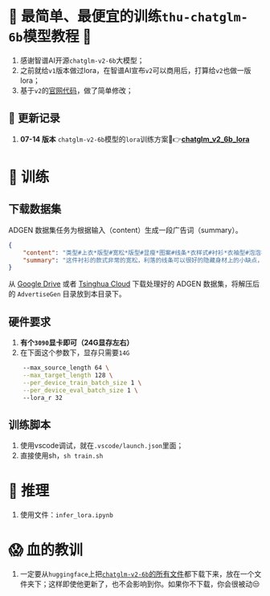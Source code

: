 # 🚀 最简单、最便宜的训练`thu-chatglm-6b`模型教程 🎯 
1. 感谢智谱AI开源`chatglm-v2-6b`大模型；
2. 之前就给`v1`版本做过lora，在智谱AI宣布`v2`可以商用后，打算给`v2`也做一版lora；
3. 基于`v2`的[官网代码](https://github.com/THUDM/ChatGLM2-6B/tree/main/ptuning)，做了简单修改；

## 📝 更新记录
1. **07-14 版本** `chatglm-v2-6b`模型的`lora`训练方案🔗👉[**chatglm_v2_6b_lora**](https://github.com/yuanzhoulvpi2017/zero_nlp/tree/main/chatglm_v2_6b_lora)

# 🔄 训练

## 下载数据集
ADGEN 数据集任务为根据输入（content）生成一段广告词（summary）。

```json
{
    "content": "类型#上衣*版型#宽松*版型#显瘦*图案#线条*衣样式#衬衫*衣袖型#泡泡袖*衣款式#抽绳",
    "summary": "这件衬衫的款式非常的宽松，利落的线条可以很好的隐藏身材上的小缺点，穿在身上有着很好的显瘦效果。领口装饰了一个可爱的抽绳，漂亮的绳结展现出了十足的个性，配合时尚的泡泡袖型，尽显女性甜美可爱的气息。"
}
```

从 [Google Drive](https://drive.google.com/file/d/13_vf0xRTQsyneRKdD1bZIr93vBGOczrk/view?usp=sharing) 或者 [Tsinghua Cloud](https://cloud.tsinghua.edu.cn/f/b3f119a008264b1cabd1/?dl=1) 下载处理好的 ADGEN 数据集，将解压后的 `AdvertiseGen` 目录放到本目录下。

## 硬件要求
1. **有个`3090`显卡即可（24G显存左右）**
2. 在下面这个参数下，显存只需要`14G`
```sh
    --max_source_length 64 \
    --max_target_length 128 \
    --per_device_train_batch_size 1 \
    --per_device_eval_batch_size 1 \ 
    --lora_r 32

```

## 训练脚本

1. 使用vscode调试，就在`.vscode/launch.json`里面；
2. 直接使用sh，`sh train.sh`

# 🚜 推理
1. 使用文件：`infer_lora.ipynb`


# 😱 血的教训
1. 一定要从`huggingface`上把[`chatglm-v2-6b`的所有文件](https://huggingface.co/THUDM/chatglm2-6b/tree/main)都下载下来，放在一个文件夹下；这样即使他更新了，也不会影响到你。如果你不下载，你会很被动😒